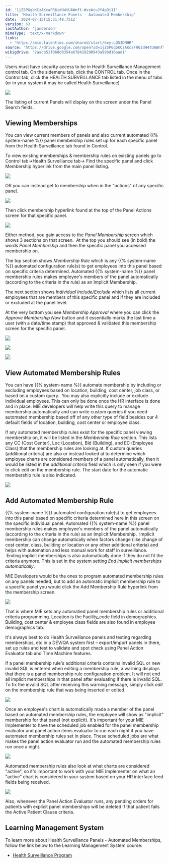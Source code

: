 ```yaml
---
id: '1jZ5PGqbKCzAKcaFR6idH4tUAWnft-WvzAcuJY4pDj1I'
title: 'Health Surveillance Panels - Automated Membership'
date: '2024-07-15T15:31:48.751Z'
version: 63
lastAuthor: 'janderson'
mimeType: 'text/x-markdown'
links:
  - 'https://mie.talentlms.com/shared/start/key:LQSIDNHR'
source: 'https://drive.google.com/open?id=1jZ5PGqbKCzAKcaFR6idH4tUAWnft-WvzAcuJY4pDj1I'
wikigdrive: '2aacb51f060d0354a678419290943a99bd16aad1'
---
```

Users must have security access to be in Health Surveillance Management control tab. On the sidemenu tab, click the CONTROL tab. Once in the Control tab, click the HEALTH SURVEILLANCE tab listed in the menu of tabs (or in your system it may be called Health Surveillance)

![](../health-surveillance-panels-automated-membership.assets/8559017c3985006ba5394aa58ece891b.png)

The listing of current Panels will display on the screen under the Panel Search fields.

## Viewing Memberships

You can view current members of panels and also current automated {{% system-name %}} panel membership rules set up for each specific panel from the Health Surveillance tab found in Control.

To view existing memberships & membership rules on existing panels go to Control tab→Health Surveillance tab→ Find the specific panel and click Membership hyperlink from the main panel listing.

![](../health-surveillance-panels-automated-membership.assets/152a405ed9a290c61e3e0c92d6b0a89b.png)

OR you can instead get to membership when in the "actions" of any specific panel.

![](../health-surveillance-panels-automated-membership.assets/77a42aa6472c44394ac6ccf2b6b16060.png)

Then click membership hyperlink found at the top of the Panel Actions screen for that specific panel.

![](../health-surveillance-panels-automated-membership.assets/c83548f64fa11f29ef66d91e6a07c099.png)

Either method, you gain access to the *Panel Membership* screen which shows 3 sections on that screen.  At the top you should see (in bold) the words *Panel Membership* and then the specific panel you accessed membership on.

The top section shows *Membership Rule* which is any {{% system-name %}} automated configuration rule(s) to get employees into this panel based on specific criteria determined. Automated {{% system-name %}} panel membership rules makes employee's members of the panel automatically (according to the criteria in the rule) as an Implicit Membership.

The next section shows *Individual Include/Exclude* which lists all current employees that are members of this specific panel and if they are included or excluded at the panel level.

At the very bottom you see *Membership Approval* where you can click the *Approve Membership Now* button and it essentially marks the last time a user (with a date/time stamp) that approved & validated this membership screen for the specific panel.

![](../health-surveillance-panels-automated-membership.assets/cd68d728f51233aa305b4aaf45636bd0.png)

![](../health-surveillance-panels-automated-membership.assets/1b37f7cfecb3446d1393db006c5dfc0b.png)

![](../health-surveillance-panels-automated-membership.assets/36e7c80710bf2e27c7c2e3f47c5870bd.png)

## View Automated Membership Rules

You can have {{% system-name %}} automate membership by including or excluding employees based on location, building, cost center, job class, or based on a custom query.  You may also explicitly include or exclude individual employees. This can only be done once the HR interface is done and in place. MIE developers will help write this query to manage membership automatically and can write custom queries if you need automated membership based off of any other type of field besides our 4 default fields of location, building, cost center or employee class.

If any automated membership rules exist for the specific panel viewing membership on, it will be listed in the *Membership Rule* section. This lists any CC (Cost Center), Loc (Location), Bld (Building), and EC (Employee Class) that the membership rules are looking at. If custom queries (additional criteria) are also or instead looked at to determine which employee charts are considered members of a panel automatically, then it would be listed in the *additional criteria* field which is only seen if you were to click edit on the membership rule. The start date for the automatic membership rule is also indicated.

![](../health-surveillance-panels-automated-membership.assets/692d8ce03da5606f3a44f45dea7fefb2.png)

## Add Automated Membership Rule

{{% system-name %}} automated configuration rule(s) to get employees into this panel based on specific criteria determined here in this screen on the specific individual panel. Automated {{% system-name %}} panel membership rules makes employee's members of the panel automatically (according to the criteria in the rule) as an Implicit Membership.  Implicit membership can change automatically when factors change (like change of cost center, class, building or location or any other additional criteria) and helps with automation and less manual work for staff in surveillance.  Ending implicit memberships is also automatically done if they do not fit the criteria anymore. This is set in the system setting *End implicit memberships automatically*.

MIE Developers would be the ones to program automated membership rules on any panels needed, but to add an automatic implicit membership rule to a specific panel you would click the Add Membership Rule hyperlink from the membership screen.

![](../health-surveillance-panels-automated-membership.assets/0c064298c334fa728f232e083120122e.png)

That is where MIE sets any automatied panel membership rules or additional criteria programming. Location is the Facility_code field in demographics. Building, cost center & employee class fields are also found in employee demographics tab.

It's always best to do Health Surveillance panels and testing regarding memberships, etc in a DEV/QA system first – export/import panels in there, set up rules and test to validate and spot check using Panel Action Evaluator tab and Time Machine features.

If a panel membership rule's additional criteria contains invalid SQL or new invalid SQL is entered when editing a membership rule, a warning displays that there is a panel membership rule configuration problem. It will not end all implicit memberships in that panel after evaluating if there is invalid SQL. To fix the invalid SQL after receiving this warning message, simply click *edit* on the membership rule that was being inserted or edited.

![](../health-surveillance-panels-automated-membership.assets/2012365e10ca1bab623e70a36df12b6b.png)

Once an employee's chart is automatically made a member of the panel based on automated membership rules, the employee will show as "implicit" membership for that panel (not explicit). It's important for your MIE Implementer to have the scheduled job enabled for the panel membership evaluator and panel action items evaluator to run each night if you have automated membership rules set in place. These scheduled jobs are what makes the panel action evaluator run and the automated membership rules run once a night.

![](../health-surveillance-panels-automated-membership.assets/99315d925b8db2969a4d762532552fa6.png)

Automated membership rules also look at what charts are considered "active", so it's important to work with your MIE Implementer on what an "active" chart is considered in your system based on your HR interface feed fields being received.

![](../health-surveillance-panels-automated-membership.assets/da1675830a03fdbfb585387a87f5d283.png)

Also, whenever the Panel Action Evaluator runs, any pending orders for patients with explicit panel memberships will be deleted if that patient fails the Active Patient Clause criteria.

## Learning Management System

To learn more about Health Surveillance Panels - Automated Memberships, follow the link below to the Learning Management System course:

* [Health Surveillance Program](https://mie.talentlms.com/shared/start/key:LQSIDNHR)
